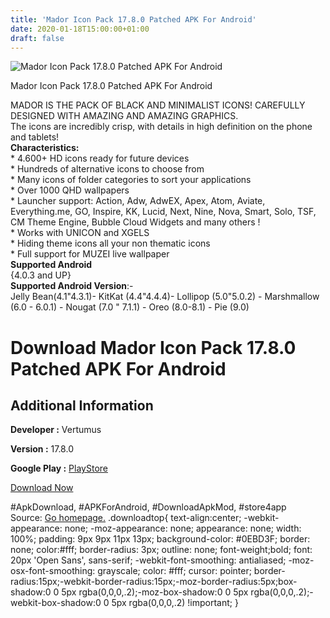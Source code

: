 ```yaml
---
title: 'Mador Icon Pack 17.8.0 Patched APK For Android'
date: 2020-01-18T15:00:00+01:00
draft: false
---
```


![Mador Icon Pack 17.8.0 Patched APK For Android](https://i0.wp.com/apkhome.net/wp-content/uploads/2020/01/Mador-Icon-Pack-17.8.0-Patched.png "Mador Icon Pack 17.8.0 Patched APK For Android")

  

Mador Icon Pack 17.8.0 Patched APK For Android

MADOR IS THE PACK OF BLACK AND MINIMALIST ICONS! CAREFULLY DESIGNED WITH AMAZING AND AMAZING GRAPHICS.  
The icons are incredibly crisp, with details in high definition on the phone and tablets!  
**Characteristics:**  
\* 4.600+ HD icons ready for future devices  
\* Hundreds of alternative icons to choose from  
\* Many icons of folder categories to sort your applications  
\* Over 1000 QHD wallpapers  
\* Launcher support: Action, Adw, AdwEX, Apex, Atom, Aviate, Everything.me, GO, Inspire, KK, Lucid, Next, Nine, Nova, Smart, Solo, TSF, CM Theme Engine, Bubble Cloud Widgets and many others !  
\* Works with UNICON and XGELS  
\* Hiding theme icons all your non thematic icons  
\* Full support for MUZEI live wallpaper  
**Supported Android**  
{4.0.3 and UP}  
**Supported Android Version**:-  
Jelly Bean(4.1"4.3.1)- KitKat (4.4"4.4.4)- Lollipop (5.0"5.0.2) - Marshmallow (6.0 - 6.0.1) - Nougat (7.0 " 7.1.1) - Oreo (8.0-8.1) - Pie (9.0)

Download Mador Icon Pack 17.8.0 Patched APK For Android
=======================================================

Additional Information
----------------------

**Developer :** Vertumus

**Version :** 17.8.0

**Google Play :** [PlayStore](https://play.google.com/store/apps/details?id=vertumus.hd)

  

[Download Now](https://store4app.co/post/mador-icon-pack-17-8-0-patched-apk-for-android_1579331930)

  
#ApkDownload, #APKForAndroid, #DownloadApkMod, #store4app  
Source: [Go homepage.](https://store4app.co/post/mador-icon-pack-17-8-0-patched-apk-for-android_1579331930) .downloadtop{ text-align:center; -webkit-appearance: none; -moz-appearance: none; appearance: none; width: 100%; padding: 9px 9px 11px 13px; background-color: #0EBD3F; border: none; color:#fff; border-radius: 3px; outline: none; font-weight;bold; font: 20px 'Open Sans', sans-serif; -webkit-font-smoothing: antialiased; -moz-osx-font-smoothing: grayscale; color: #fff; cursor: pointer; border-radius:15px;-webkit-border-radius:15px;-moz-border-radius:5px;box-shadow:0 0 5px rgba(0,0,0,.2);-moz-box-shadow:0 0 5px rgba(0,0,0,.2);-webkit-box-shadow:0 0 5px rgba(0,0,0,.2) !important; }